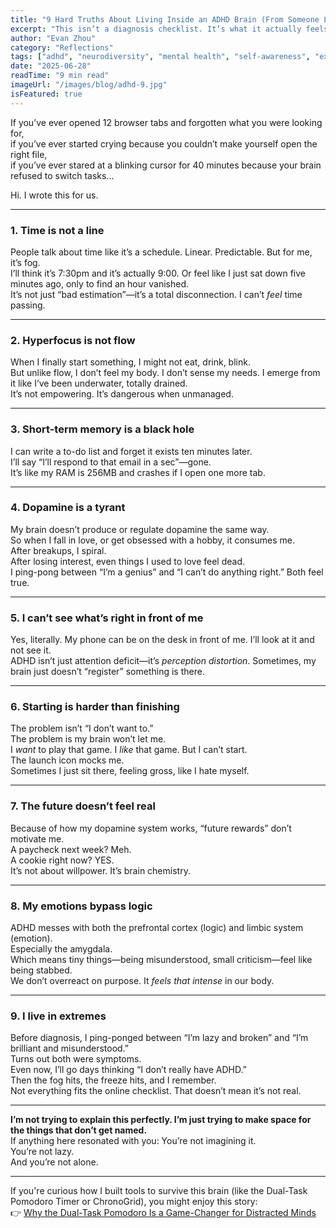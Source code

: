 ```yaml
---
title: "9 Hard Truths About Living Inside an ADHD Brain (From Someone Living It)"
excerpt: "This isn’t a diagnosis checklist. It’s what it actually feels like when your brain runs on different rules, written by someone who lives it."
author: "Evan Zhou"
category: "Reflections"
tags: ["adhd", "neurodiversity", "mental health", "self-awareness", "executive function"]
date: "2025-06-28"
readTime: "9 min read"
imageUrl: "/images/blog/adhd-9.jpg"
isFeatured: true
---
```


If you’ve ever opened 12 browser tabs and forgotten what you were looking for,  
if you’ve ever started crying because you couldn’t make yourself open the right file,  
if you’ve ever stared at a blinking cursor for 40 minutes because your brain refused to switch tasks...

Hi. I wrote this for us.

---

### 1. Time is not a line

People talk about time like it’s a schedule. Linear. Predictable. But for me, it’s fog.  
I’ll think it’s 7:30pm and it’s actually 9:00. Or feel like I just sat down five minutes ago, only to find an hour vanished.  
It’s not just “bad estimation”—it’s a total disconnection. I can’t *feel* time passing.

---

### 2. Hyperfocus is not flow

When I finally start something, I might not eat, drink, blink.  
But unlike flow, I don’t feel my body. I don’t sense my needs. I emerge from it like I’ve been underwater, totally drained.  
It’s not empowering. It’s dangerous when unmanaged.

---

### 3. Short-term memory is a black hole

I can write a to-do list and forget it exists ten minutes later.  
I’ll say “I’ll respond to that email in a sec”—gone.  
It’s like my RAM is 256MB and crashes if I open one more tab.

---

### 4. Dopamine is a tyrant

My brain doesn’t produce or regulate dopamine the same way.  
So when I fall in love, or get obsessed with a hobby, it consumes me.  
After breakups, I spiral.  
After losing interest, even things I used to love feel dead.  
I ping-pong between “I’m a genius” and “I can’t do anything right.” Both feel true.

---

### 5. I can’t see what’s right in front of me

Yes, literally. My phone can be on the desk in front of me. I’ll look at it and not see it.  
ADHD isn’t just attention deficit—it’s *perception distortion*. Sometimes, my brain just doesn’t “register” something is there.

---

### 6. Starting is harder than finishing

The problem isn’t “I don’t want to.”  
The problem is my brain won’t let me.  
I *want* to play that game. I *like* that game. But I can’t start.  
The launch icon mocks me.  
Sometimes I just sit there, feeling gross, like I hate myself.

---

### 7. The future doesn’t feel real

Because of how my dopamine system works, “future rewards” don’t motivate me.  
A paycheck next week? Meh.  
A cookie right now? YES.  
It’s not about willpower. It’s brain chemistry.

---

### 8. My emotions bypass logic

ADHD messes with both the prefrontal cortex (logic) and limbic system (emotion).  
Especially the amygdala.  
Which means tiny things—being misunderstood, small criticism—feel like being stabbed.  
We don’t overreact on purpose. It *feels that intense* in our body.

---

### 9. I live in extremes

Before diagnosis, I ping-ponged between “I’m lazy and broken” and “I’m brilliant and misunderstood.”  
Turns out both were symptoms.  
Even now, I’ll go days thinking “I don’t really have ADHD.”  
Then the fog hits, the freeze hits, and I remember.  
Not everything fits the online checklist. That doesn’t mean it’s not real.

---

**I’m not trying to explain this perfectly. I’m just trying to make space for the things that don’t get named.**  
If anything here resonated with you: You’re not imagining it.  
You’re not lazy.  
And you’re not alone.

---

If you're curious how I built tools to survive this brain (like the Dual-Task Pomodoro Timer or ChronoGrid), you might enjoy this story:  
👉 [Why the Dual-Task Pomodoro Is a Game-Changer for Distracted Minds](https://www.mymindfulkit.com/tools/dual-task-pomodoro)

